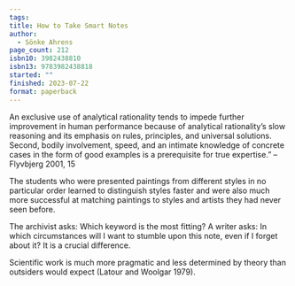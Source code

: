 ```yaml
---
tags: 
title: How to Take Smart Notes
author:
  - Sönke Ahrens
page_count: 212
isbn10: 3982438810
isbn13: 9783982438818
started: ""
finished: 2023-07-22
format: paperback
---
```

An exclusive use of analytical rationality tends to impede further improvement in human performance because of analytical rationality’s slow reasoning and its emphasis on rules, principles, and universal solutions. Second, bodily involvement, speed, and an intimate knowledge of concrete cases in the form of good examples is a prerequisite for true expertise.” – Flyvbjerg 2001, 15

The students who were presented paintings from different styles in no particular order learned to distinguish styles faster and were also much more successful at matching paintings to styles and artists they had never seen before.

The archivist asks: Which keyword is the most fitting? A writer asks: In which circumstances will I want to stumble upon this note, even if I forget about it? It is a crucial difference.

Scientific work is much more pragmatic and less determined by theory than outsiders would expect (Latour and Woolgar 1979).

